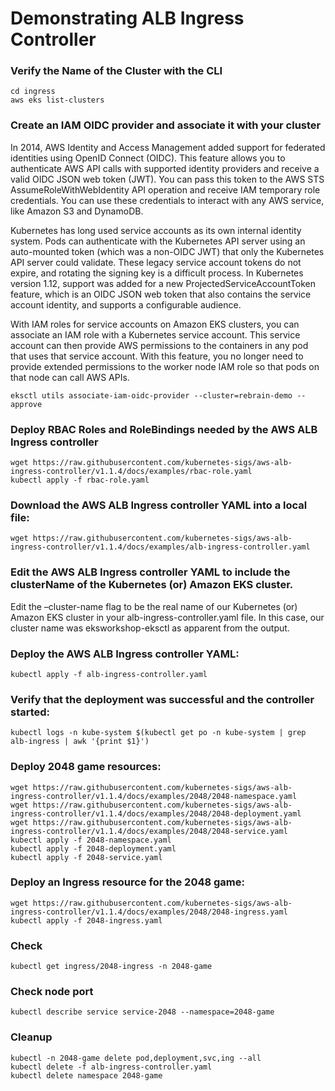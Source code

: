 # Demonstrating ALB Ingress Controller

### Verify the Name of the Cluster with the CLI

```
cd ingress
aws eks list-clusters
```
### Create an IAM OIDC provider and associate it with your cluster

In 2014, AWS Identity and Access Management added support for federated identities using OpenID Connect (OIDC). This feature allows you to authenticate AWS API calls with supported identity providers and receive a valid OIDC JSON web token (JWT). You can pass this token to the AWS STS AssumeRoleWithWebIdentity API operation and receive IAM temporary role credentials. You can use these credentials to interact with any AWS service, like Amazon S3 and DynamoDB.

Kubernetes has long used service accounts as its own internal identity system. Pods can authenticate with the Kubernetes API server using an auto-mounted token (which was a non-OIDC JWT) that only the Kubernetes API server could validate. These legacy service account tokens do not expire, and rotating the signing key is a difficult process. In Kubernetes version 1.12, support was added for a new ProjectedServiceAccountToken feature, which is an OIDC JSON web token that also contains the service account identity, and supports a configurable audience.

With IAM roles for service accounts on Amazon EKS clusters, you can associate an IAM role with a Kubernetes service account. This service account can then provide AWS permissions to the containers in any pod that uses that service account. With this feature, you no longer need to provide extended permissions to the worker node IAM role so that pods on that node can call AWS APIs.

```
eksctl utils associate-iam-oidc-provider --cluster=rebrain-demo --approve
```

### Deploy RBAC Roles and RoleBindings needed by the AWS ALB Ingress controller
```
wget https://raw.githubusercontent.com/kubernetes-sigs/aws-alb-ingress-controller/v1.1.4/docs/examples/rbac-role.yaml
kubectl apply -f rbac-role.yaml
```

### Download the AWS ALB Ingress controller YAML into a local file:
```
wget https://raw.githubusercontent.com/kubernetes-sigs/aws-alb-ingress-controller/v1.1.4/docs/examples/alb-ingress-controller.yaml
```

### Edit the AWS ALB Ingress controller YAML to include the clusterName of the Kubernetes (or) Amazon EKS cluster.

Edit the –cluster-name flag to be the real name of our Kubernetes (or) Amazon EKS cluster in your alb-ingress-controller.yaml file. In this case, our cluster name was eksworkshop-eksctl as apparent from the output.

### Deploy the AWS ALB Ingress controller YAML:
```
kubectl apply -f alb-ingress-controller.yaml
```

### Verify that the deployment was successful and the controller started:
```
kubectl logs -n kube-system $(kubectl get po -n kube-system | grep alb-ingress | awk '{print $1}')
```

### Deploy 2048 game resources:
```
wget https://raw.githubusercontent.com/kubernetes-sigs/aws-alb-ingress-controller/v1.1.4/docs/examples/2048/2048-namespace.yaml
wget https://raw.githubusercontent.com/kubernetes-sigs/aws-alb-ingress-controller/v1.1.4/docs/examples/2048/2048-deployment.yaml
wget https://raw.githubusercontent.com/kubernetes-sigs/aws-alb-ingress-controller/v1.1.4/docs/examples/2048/2048-service.yaml
kubectl apply -f 2048-namespace.yaml
kubectl apply -f 2048-deployment.yaml
kubectl apply -f 2048-service.yaml
```

### Deploy an Ingress resource for the 2048 game:
```
wget https://raw.githubusercontent.com/kubernetes-sigs/aws-alb-ingress-controller/v1.1.4/docs/examples/2048/2048-ingress.yaml
kubectl apply -f 2048-ingress.yaml
```

### Check
```
kubectl get ingress/2048-ingress -n 2048-game
```
### Check node port
```
kubectl describe service service-2048 --namespace=2048-game
```

### Cleanup
```
kubectl -n 2048-game delete pod,deployment,svc,ing --all
kubectl delete -f alb-ingress-controller.yaml
kubectl delete namespace 2048-game
```


